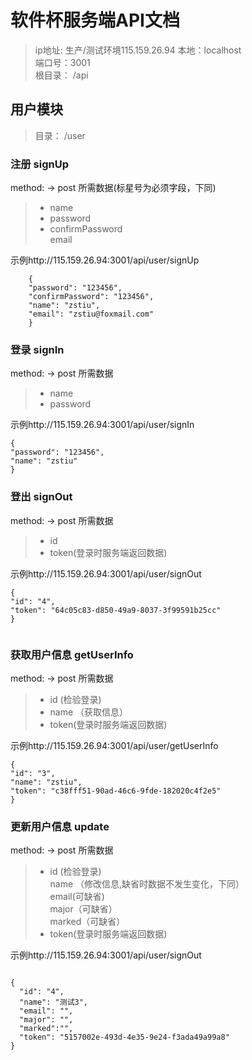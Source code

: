 # 软件杯服务端API文档 

> ip地址: 生产/测试环境115.159.26.94   本地：localhost   
> 端口号：3001  
> 根目录： /api  

## 用户模块
> 目录： /user

### 注册 **signUp**
method: -> post
所需数据(标星号为必须字段，下同)
> * name  
> * password  
> * confirmPassword  
> email  

示例http://115.159.26.94:3001/api/user/signUp
```
    {
    "password": "123456",
    "confirmPassword": "123456",
    "name": "zstiu",
    "email": "zstiu@foxmail.com"
    }

```

### 登录  **signIn**
method: -> post
所需数据
> * name  
> * password  

示例http://115.159.26.94:3001/api/user/signIn
```
{
"password": "123456",
"name": "zstiu"
}

```

### 登出  **signOut**
method: -> post
所需数据
> * id   
> * token(登录时服务端返回数据)

示例http://115.159.26.94:3001/api/user/signOut
```
{
"id": "4",  
"token": "64c05c83-d850-49a9-8037-3f99591b25cc"
}


```

### 获取用户信息  **getUserInfo**
method: -> post
所需数据
> * id (检验登录)  
> * name （获取信息）  
> * token(登录时服务端返回数据)

示例http://115.159.26.94:3001/api/user/getUserInfo
```
{
"id": "3",
"name": "zstiu",
"token": "c38fff51-90ad-46c6-9fde-182020c4f2e5"
}
```

### 更新用户信息  **update**
method: -> post
所需数据
> * id (检验登录)  
> name （修改信息,缺省时数据不发生变化，下同）  
> email(可缺省)  
> major（可缺省）  
> marked（可缺省）  
> * token(登录时服务端返回数据)

示例http://115.159.26.94:3001/api/user/signOut
```

{
  "id": "4",
  "name": "测试3",
  "email": "",
  "major": "",
  "marked":"",
  "token": "5157002e-493d-4e35-9e24-f3ada49a99a8"
}

```